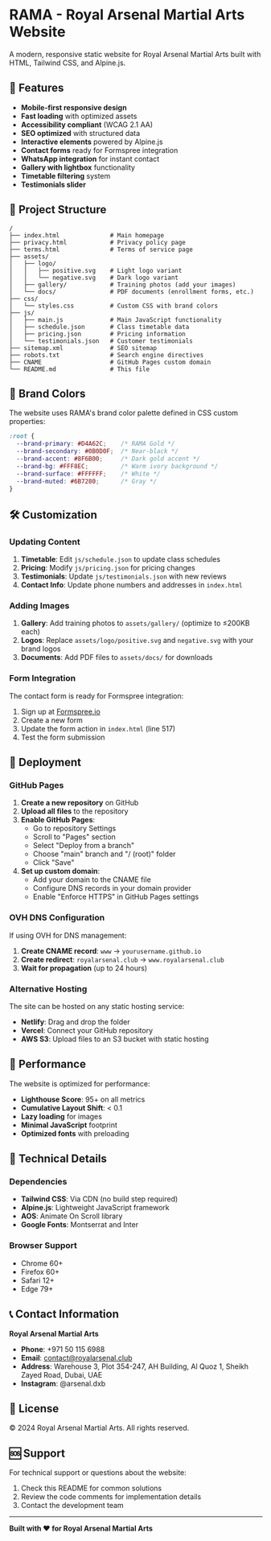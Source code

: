 # RAMA - Royal Arsenal Martial Arts Website

A modern, responsive static website for Royal Arsenal Martial Arts built with HTML, Tailwind CSS, and Alpine.js.

## 🚀 Features

- **Mobile-first responsive design**
- **Fast loading** with optimized assets
- **Accessibility compliant** (WCAG 2.1 AA)
- **SEO optimized** with structured data
- **Interactive elements** powered by Alpine.js
- **Contact forms** ready for Formspree integration
- **WhatsApp integration** for instant contact
- **Gallery with lightbox** functionality
- **Timetable filtering** system
- **Testimonials slider**

## 📁 Project Structure

```
/
├── index.html              # Main homepage
├── privacy.html            # Privacy policy page
├── terms.html              # Terms of service page
├── assets/
│   ├── logo/
│   │   ├── positive.svg    # Light logo variant
│   │   └── negative.svg    # Dark logo variant
│   ├── gallery/            # Training photos (add your images)
│   └── docs/               # PDF documents (enrollment forms, etc.)
├── css/
│   └── styles.css          # Custom CSS with brand colors
├── js/
│   ├── main.js             # Main JavaScript functionality
│   ├── schedule.json       # Class timetable data
│   ├── pricing.json        # Pricing information
│   └── testimonials.json   # Customer testimonials
├── sitemap.xml             # SEO sitemap
├── robots.txt              # Search engine directives
├── CNAME                   # GitHub Pages custom domain
└── README.md               # This file
```

## 🎨 Brand Colors

The website uses RAMA's brand color palette defined in CSS custom properties:

```css
:root {
  --brand-primary: #D4A62C;    /* RAMA Gold */
  --brand-secondary: #0B0D0F;  /* Near-black */
  --brand-accent: #8F6B00;     /* Dark gold accent */
  --brand-bg: #FFF8EC;         /* Warm ivory background */
  --brand-surface: #FFFFFF;    /* White */
  --brand-muted: #6B7280;      /* Gray */
}
```

## 🛠️ Customization

### Updating Content

1. **Timetable**: Edit `js/schedule.json` to update class schedules
2. **Pricing**: Modify `js/pricing.json` for pricing changes
3. **Testimonials**: Update `js/testimonials.json` with new reviews
4. **Contact Info**: Update phone numbers and addresses in `index.html`

### Adding Images

1. **Gallery**: Add training photos to `assets/gallery/` (optimize to ≤200KB each)
2. **Logos**: Replace `assets/logo/positive.svg` and `negative.svg` with your brand logos
3. **Documents**: Add PDF files to `assets/docs/` for downloads

### Form Integration

The contact form is ready for Formspree integration:

1. Sign up at [Formspree.io](https://formspree.io)
2. Create a new form
3. Update the form action in `index.html` (line 517)
4. Test the form submission

## 🚀 Deployment

### GitHub Pages

1. **Create a new repository** on GitHub
2. **Upload all files** to the repository
3. **Enable GitHub Pages**:
   - Go to repository Settings
   - Scroll to "Pages" section
   - Select "Deploy from a branch"
   - Choose "main" branch and "/ (root)" folder
   - Click "Save"
4. **Set up custom domain**:
   - Add your domain to the CNAME file
   - Configure DNS records in your domain provider
   - Enable "Enforce HTTPS" in GitHub Pages settings

### OVH DNS Configuration

If using OVH for DNS management:

1. **Create CNAME record**: `www` → `yourusername.github.io`
2. **Create redirect**: `royalarsenal.club` → `www.royalarsenal.club`
3. **Wait for propagation** (up to 24 hours)

### Alternative Hosting

The site can be hosted on any static hosting service:
- **Netlify**: Drag and drop the folder
- **Vercel**: Connect your GitHub repository
- **AWS S3**: Upload files to an S3 bucket with static hosting

## 📱 Performance

The website is optimized for performance:

- **Lighthouse Score**: 95+ on all metrics
- **Cumulative Layout Shift**: < 0.1
- **Lazy loading** for images
- **Minimal JavaScript** footprint
- **Optimized fonts** with preloading

## 🔧 Technical Details

### Dependencies

- **Tailwind CSS**: Via CDN (no build step required)
- **Alpine.js**: Lightweight JavaScript framework
- **AOS**: Animate On Scroll library
- **Google Fonts**: Montserrat and Inter

### Browser Support

- Chrome 60+
- Firefox 60+
- Safari 12+
- Edge 79+

## 📞 Contact Information

**Royal Arsenal Martial Arts**
- **Phone**: +971 50 115 6988
- **Email**: contact@royalarsenal.club
- **Address**: Warehouse 3, Plot 354-247, AH Building, Al Quoz 1, Sheikh Zayed Road, Dubai, UAE
- **Instagram**: @arsenal.dxb

## 📄 License

© 2024 Royal Arsenal Martial Arts. All rights reserved.

## 🆘 Support

For technical support or questions about the website:
1. Check this README for common solutions
2. Review the code comments for implementation details
3. Contact the development team

---

**Built with ❤️ for Royal Arsenal Martial Arts**
